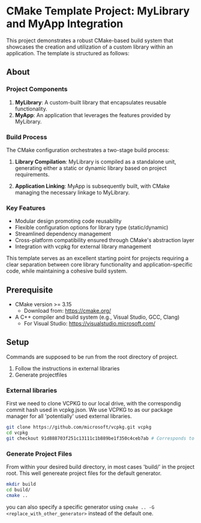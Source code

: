 # CMake Template Project: MyLibrary and MyApp Integration

This project demonstrates a robust CMake-based build system that showcases the creation and utilization of a custom library within an application. The template is structured as follows:

## About

### Project Components

1. **MyLibrary**: A custom-built library that encapsulates reusable functionality.
2. **MyApp**: An application that leverages the features provided by MyLibrary.

### Build Process

The CMake configuration orchestrates a two-stage build process:

1. **Library Compilation**: MyLibrary is compiled as a standalone unit, generating either a static or dynamic library based on project requirements.

2. **Application Linking**: MyApp is subsequently built, with CMake managing the necessary linkage to MyLibrary.

### Key Features

- Modular design promoting code reusability
- Flexible configuration options for library type (static/dynamic)
- Streamlined dependency management
- Cross-platform compatibility ensured through CMake's abstraction layer
- Integration with vcpkg for external library management

This template serves as an excellent starting point for projects requiring a clear separation between core library functionality and application-specific code, while maintaining a cohesive build system.

## Prerequisite

- CMake version >= 3.15
  - Download from: <https://cmake.org/>
- A C++ compiler and build system (e.g., Visual Studio, GCC, Clang)
  - For Visual Studio: <https://visualstudio.microsoft.com/>

## Setup

Commands are supposed to be run from the root directory of project.

1. Follow the instructions in external libraries
2. Generate projectfiles

### External libraries

First we need to clone VCPKG to our local drive, with the correspondig commit hash used in
vcpkg.json. We use VCPKG to as our package manager for all 'potentially' used external libraries.

```bash
git clone https://github.com/microsoft/vcpkg.git vcpkg
cd vcpkg
git checkout 91d888703f251c13111c1b889be1f350c4ceb7ab # Corresponds to ID in vcpkg.json
```

### Generate Project Files

From within your desired build directory, in most cases 'build/' in the project root.
This well genereate project files for the default generator.

```bash
mkdir build
cd build/
cmake ..
```

you can also specify a specific generator using `cmake .. -G <replace_with_other_generator>` instead of the default one.
